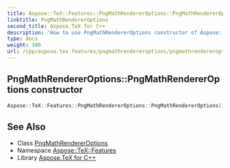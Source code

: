 ```yaml
---
title: Aspose::TeX::Features::PngMathRendererOptions::PngMathRendererOptions constructor
linktitle: PngMathRendererOptions
second_title: Aspose.TeX for C++
description: 'How to use PngMathRendererOptions constructor of Aspose::TeX::Features::PngMathRendererOptions class in C++.'
type: docs
weight: 300
url: /cpp/aspose.tex.features/pngmathrendereroptions/pngmathrendereroptions/
---
```

## PngMathRendererOptions::PngMathRendererOptions constructor




```cpp
Aspose::TeX::Features::PngMathRendererOptions::PngMathRendererOptions()
```

## See Also

* Class [PngMathRendererOptions](../)
* Namespace [Aspose::TeX::Features](../../)
* Library [Aspose.TeX for C++](../../../)
